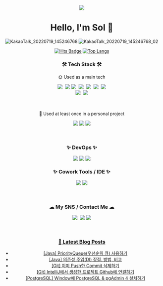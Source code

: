 
<div align="center">
<img src="https://capsule-render.vercel.app/api?type=waving&color=87C7FF&height=150&section=header&text=%20&fontColor=ffffff&fontAlign=81&fontAlignY=38&fontSize=60" />
<h1>Hello, I'm Sol 🌲</h1>

![KakaoTalk_20220719_145246768](https://user-images.githubusercontent.com/101856058/179705838-fec005aa-af82-4638-9846-9e88121ee48d.gif)
![KakaoTalk_20220719_145246768_02](https://user-images.githubusercontent.com/101856058/179705856-23e5d29c-6dfd-46d8-9335-a097dccdc2d9.gif)

[![Hits Badge](https://hits.seeyoufarm.com/api/count/incr/badge.svg?url={https://github.com/Blessole}&count_bg=%2379C83D&title_bg=%23555555&icon=&icon_color=%23E7E7E7&title=hits&edge_flat=false)](https://github.com/Blessole)
[![Top Langs](https://github-readme-stats.vercel.app/api/top-langs/?username=Blessole&layout=compact)](https://github.com/anuraghazra/github-readme-stats)

<h3>🛠 Tech Stack 🛠</h3>
<p>🌞 Used as a main tech</p>
<div>
<img src="https://img.shields.io/badge/Javascript-F7DF1E?style=flat-square&logo=Javascript&logoColor=white"/>&nbsp;
<img src="https://img.shields.io/badge/Vue.js-F7DF1E?style=flat-square&logo=Javascript&logoColor=white"/>
<img src="https://img.shields.io/badge/Java-007396?style=flat-square&logo=Java&logoColor=white"/>&nbsp;
<img src="https://img.shields.io/badge/Spring-6DB33F?style=flat-square&logo=spring&logoColor=white"/>&nbsp;
<img src="https://img.shields.io/badge/Spring Boot-6DB33F?style=flat-square&logo=springboot&logoColor=white"/>&nbsp;
<img src="https://img.shields.io/badge/CSS-1572B6?style=flat-square&logo=CSS3&logoColor=white"/>&nbsp;
<img src="https://img.shields.io/badge/HTML5-E34F26?style=flat-square&logo=HTML5&logoColor=white"/>
</div>
<div>
<img src="https://img.shields.io/badge/MySQL-4479A1?style=flat-square&logo=MySQL&logoColor=white"/>&nbsp;
<img src="https://img.shields.io/badge/Oracle-F80000?style=flat-square&logo=Oracle&logoColor=white"/></div><br/>
<br>

<p>🌙 Used at least once in a personal project </p>
<img src="https://img.shields.io/badge/Bootstrap-7952B3?style=flat-square&logo=Bootstrap&logoColor=white"/>
<img src="https://img.shields.io/badge/Apache Tomcat-F8DC75?style=flat-square&logo=Apache Tomcat&logoColor=white"/>
<img src="https://img.shields.io/badge/jQuery-0769AD?style=flat-square&logo=jQuery&logoColor=white"/><br/>
<br><br>

<h3>✨ DevOps ✨</h3>
<img src="https://img.shields.io/badge/Git-181717?style=flat-square&logo=Git&logoColor=white"/>
<img src="https://img.shields.io/badge/GitHub-181717?style=flat-square&logo=GitHub&logoColor=white"/>
<img src="https://img.shields.io/badge/GitLab-181717?style=flat-square&logo=GitLab&logoColor=white"/>
<br/>

<h3>✨ Cowork Tools / IDE ✨</h3>
<img src="https://img.shields.io/badge/IntelliJ-000000?style=flat-square&logo=IntelliJ IDEA&logoColor=white"/>
<img src="https://img.shields.io/badge/Eclipse-2C2255?style=flat-square&logo=Eclipse IDE&logoColor=white"/>
<br/>
<br><br>

<h3>☁ My SNS / Contact Me ☁</h3>
<a href="mailto:sorihs1210@gmail.com"><img src="https://img.shields.io/badge/Gmail-EA4335?style=flat-square&logo=Gmail&logoColor=white&link=sorihs1210@gmail.com"/></a>&nbsp;
<a href="https://rlathfs.tistory.com"><img src="https://img.shields.io/badge/Tistory-FF7F00?style=flat-square&logo=Tistory&logoColor=white&link=https://rlathfs.tistory.com"/></a>
<a href="https://haerang1210.notion.site/bd474e2b388a41f19320e58ff6d56fa5"><img src="https://img.shields.io/badge/Resume-000000?style=flat-square&logo=Notion&logoColor=white&link=https://haerang1210.notion.site/Kim-Sol-65fe13dbcbe143f6bd36986b625d9aa0"/><br/>
<br><br>

<h3>📕 Latest Blog Posts</h3>
<ul>
<li><a href="https://rlathfs.tistory.com/25" target="_blank">[Java] PriorityQueue(우선순위 큐) 사용하기</a></li><li><a href="https://rlathfs.tistory.com/24" target="_blank">[Java] 의존성 주입(DI) 장점, 방법, 비교</a></li><li><a href="https://rlathfs.tistory.com/23" target="_blank">[Git] 이미 Push한 Commit 삭제하기</a></li><li><a href="https://rlathfs.tistory.com/22" target="_blank">[Git] IntelliJ에서 생성한 프로젝트 Github에 연결하기</a></li><li><a href="https://rlathfs.tistory.com/21" target="_blank">[PostgreSQL] Window에 PostgreSQL &amp; pgAdmin 4 설치하기</a></li>
        </ul>
        </div>
    